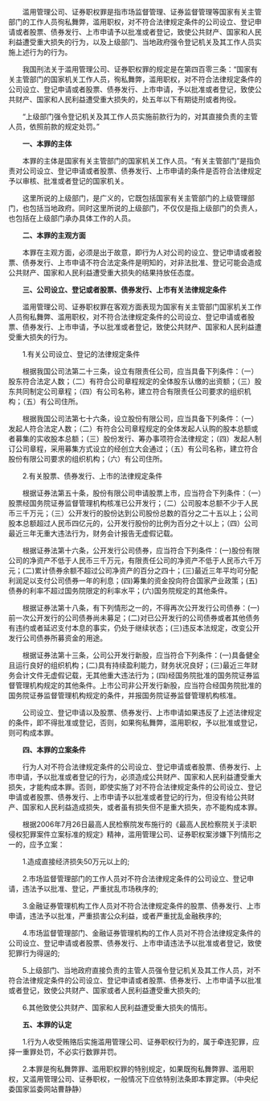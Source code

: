 　　滥用管理公司、证券职权罪是指市场监督管理、证券监督管理等国家有关主管部门的工作人员徇私舞弊，滥用职权，对不符合法律规定条件的公司设立、登记申请或者股票、债券发行、上市申请予以批准或者登记，致使公共财产、国家和人民利益遭受重大损失的行为，以及上级部门、当地政府强令登记机关及其工作人员实施上述行为的行为。

　　我国刑法关于滥用管理公司、证券职权罪的规定是在第四百零三条：“国家有关主管部门的国家机关工作人员，徇私舞弊，滥用职权，对不符合法律规定条件的公司设立、登记申请或者股票、债券发行、上市申请，予以批准或者登记，致使公共财产、国家和人民利益遭受重大损失的，处五年以下有期徒刑或者拘役。

　　“上级部门强令登记机关及其工作人员实施前款行为的，对其直接负责的主管人员，依照前款的规定处罚。”

　　**一、本罪的主体**

　　本罪的主体是国家有关主管部门的国家机关工作人员。“有关主管部门”是指负责对公司设立、登记申请或者股票、债券发行、上市申请的条件是否符合法律规定予以审核、批准或者登记的国家机关。

　　这里所说的上级部门，是广义的，它既包括国家有关主管部门的上级管理部门，也包括当地政府。同时这里所说的上级部门，不仅仅是指上级部门的负责人，也包括在上级部门承办具体工作的人员。

　　**二、本罪的主观方面**

　　本罪在主观方面，必须是出于故意，即行为人对公司的设立、登记申请或者股票、债券发行、上市申请不符合法定条件是明知的，对非法批准、登记可能会造成公共财产、国家和人民利益遭受重大损失的结果持放任态度。

　　**三、公司设立、登记或者股票、债券发行、上市有关法律规定条件**

　　滥用管理公司、证券职权罪在客观方面表现为国家有关主管部门国家机关工作人员徇私舞弊、滥用职权，对不符合法律规定条件的公司设立、登记申请或者股票、债券发行、上市申请，予以批准或者登记，致使公共财产、国家和人民利益遭受重大损失的行为。

　　1.有关公司设立、登记的法律规定条件

　　根据我国公司法第二十三条，设立有限责任公司，应当具备下列条件：（一）股东符合法定人数；（二）有符合公司章程规定的全体股东认缴的出资额；（三）股东共同制定公司章程；（四）有公司名称，建立符合有限责任公司要求的组织机构；（五）有公司住所。

　　根据我国公司法第七十六条，设立股份有限公司，应当具备下列条件：（一）发起人符合法定人数；（二）有符合公司章程规定的全体发起人认购的股本总额或者募集的实收股本总额；（三）股份发行、筹办事项符合法律规定；（四）发起人制订公司章程，采用募集方式设立的经创立大会通过；（五）有公司名称，建立符合股份有限公司要求的组织机构；（六）有公司住所。

　　2.有关股票、债券发行、上市的法律规定条件

　　根据证券法第五十条，股份有限公司申请股票上市，应当符合下列条件：（一）股票经国务院证券监督管理机构核准已公开发行；（二）公司股本总额不少于人民币三千万元；（三）公开发行的股份达到公司股份总数的百分之二十五以上；公司股本总额超过人民币四亿元的，公开发行股份的比例为百分之十以上；（四）公司最近三年无重大违法行为，财务会计报告无虚假记载。

　　根据证券法第十六条，公开发行公司债券，应当符合下列条件：(一)股份有限公司的净资产不低于人民币三千万元，有限责任公司的净资产不低于人民币六千万元；(二)累计债券余额不超过公司净资产的百分之四十；(三)最近三年平均可分配利润足以支付公司债券一年的利息；(四)筹集的资金投向符合国家产业政策；(五)债券的利率不超过国务院限定的利率水平；(六)国务院规定的其他条件。

　　根据证券法第十八条，有下列情形之一的，不得再次公开发行公司债券：(一)前一次公开发行的公司债券尚未募足；(二)对已公开发行的公司债券或者其他债务有违约或者延迟支付本息的事实，仍处于继续状态；(三)违反本法规定，改变公开发行公司债券所募资金的用途。

　　根据证券法第十三条，公司公开发行新股，应当符合下列条件：(一)具备健全且运行良好的组织机构；(二)具有持续盈利能力，财务状况良好；(三)最近三年财务会计文件无虚假记载，无其他重大违法行为；(四)经国务院批准的国务院证券监督管理机构规定的其他条件。上市公司非公开发行新股，应当符合经国务院批准的国务院证券监督管理机构规定的条件，并报国务院证券监督管理机构核准。

　　公司设立、登记申请以及股票、债券发行、上市申请如果违反了上述法律规定的条件，即不得批准或登记，否则，如果徇私舞弊，滥用职权，予以批准或登记，则可构成本罪。

　　**四、本罪的立案条件**

　　行为人对不符合法律规定条件的公司设立、登记申请或者股票、债券发行、上市申请，予以批准或者登记的行为，必须造成公共财产、国家和人民利益遭受重大损失，才能构成本罪。否则，即使实施了对不符合法律规定条件的公司设立、登记申请或者股票、债券发行、上市申请予以批准或者登记的行为，但没有给公共财产、国家和人民利益造成损失，或者虽有损失但不是重大损失，亦不能构成本罪。

　　根据2006年7月26日最高人民检察院发布施行的《最高人民检察院关于渎职侵权犯罪案件立案标准的规定》精神，滥用管理公司、证券职权案涉嫌下列情形之一的，应予立案：

　　1.造成直接经济损失50万元以上的;

　　2.市场监督管理部门的工作人员对不符合法律规定条件的公司设立、登记申请，违法予以批准、登记，严重扰乱市场秩序的;

　　3.金融证券管理机构工作人员对不符合法律规定条件的股票、债券发行、上市申请，违法予以批准，严重损害公众利益，或者严重扰乱金融秩序的;

　　4.市场监督管理部门、金融证券管理机构的工作人员对不符合法律规定条件的公司设立、登记申请或者股票、债券发行、上市申请违法予以批准或者登记，致使犯罪行为得逞的;

　　5.上级部门、当地政府直接负责的主管人员强令登记机关及其工作人员，对不符合法律规定条件的公司设立、登记申请或者股票、债券发行、上市申请予以批准或者登记，致使公共财产、国家或者人民利益遭受重大损失的;

　　6.其他致使公共财产、国家和人民利益遭受重大损失的情形。

　　**五、本罪的认定**

　　1.行为人收受贿赂后实施滥用管理公司、证券职权行为的，属于牵连犯罪，应择一重罪处罚，不必实行数罪并罚。

　　2.本罪是徇私舞弊罪、滥用职权罪的特别规定，如果既徇私舞弊罪、滥用职权，又滥用管理公司、证券职权，一般情况下应依特别法条即本罪定罪。（中央纪委国家监委网站曹静静）